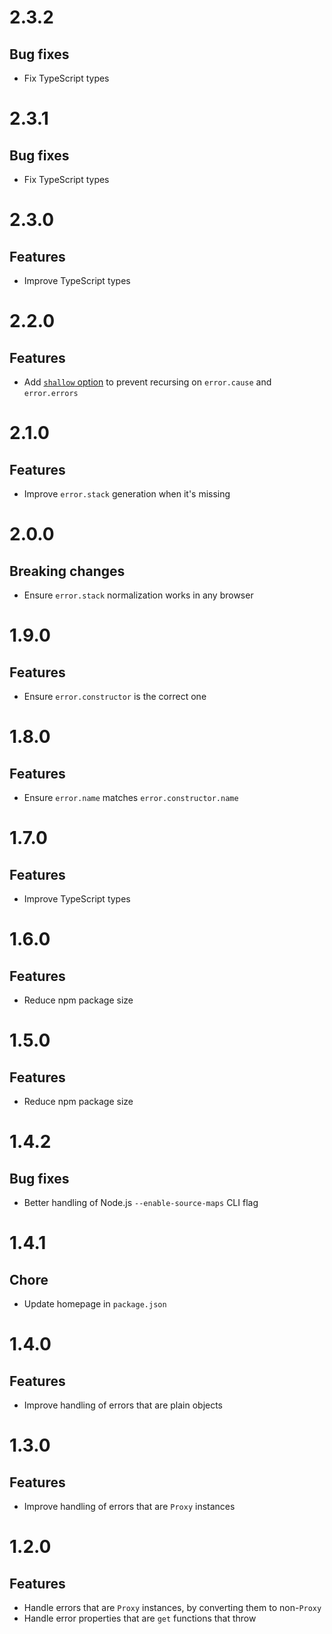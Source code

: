 # 2.3.2

## Bug fixes

- Fix TypeScript types

# 2.3.1

## Bug fixes

- Fix TypeScript types

# 2.3.0

## Features

- Improve TypeScript types

# 2.2.0

## Features

- Add [`shallow` option](README.md#shallow) to prevent recursing on
  `error.cause` and `error.errors`

# 2.1.0

## Features

- Improve `error.stack` generation when it's missing

# 2.0.0

## Breaking changes

- Ensure `error.stack` normalization works in any browser

# 1.9.0

## Features

- Ensure `error.constructor` is the correct one

# 1.8.0

## Features

- Ensure `error.name` matches `error.constructor.name`

# 1.7.0

## Features

- Improve TypeScript types

# 1.6.0

## Features

- Reduce npm package size

# 1.5.0

## Features

- Reduce npm package size

# 1.4.2

## Bug fixes

- Better handling of Node.js `--enable-source-maps` CLI flag

# 1.4.1

## Chore

- Update homepage in `package.json`

# 1.4.0

## Features

- Improve handling of errors that are plain objects

# 1.3.0

## Features

- Improve handling of errors that are `Proxy` instances

# 1.2.0

## Features

- Handle errors that are `Proxy` instances, by converting them to non-`Proxy`
- Handle error properties that are `get` functions that throw
